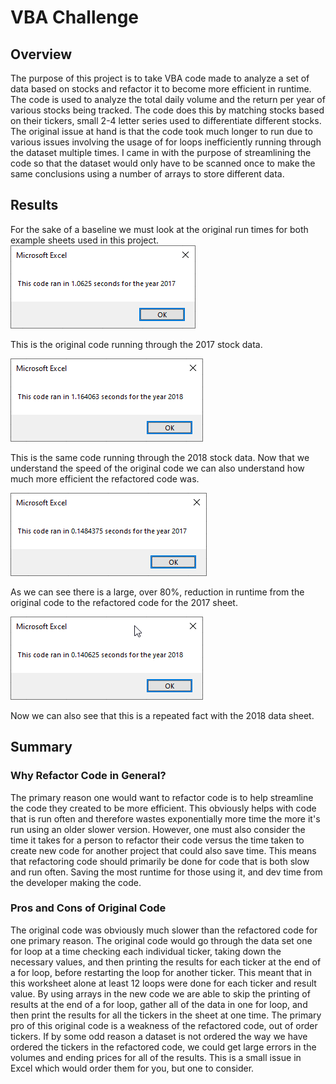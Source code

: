 # VBA Challenge

## Overview
The purpose of this project is to take VBA code made to analyze a set of data based on stocks and refactor it to become more efficient in runtime. The code is used to analyze the total daily volume and the return per year of various stocks being tracked. The code does this by matching stocks based on their tickers, small 2-4 letter series used to differentiate different stocks. The original issue at hand is that the code took much longer to run due to various issues involving the usage of for loops inefficiently running through the dataset multiple times. I came in with the purpose of streamlining the code so that the dataset would only have to be scanned once to make the same conclusions using a number of arrays to store different data.
 
 ## Results
 For the sake of a baseline we must look at the original run times for both example sheets used in this project.
 ![2017 Example](Resources/VBA_Original_2017.png)
 
 This is the original code running through the 2017 stock data.
 
 ![2018 Example](Resources/VBA_Original_2018.png)
 
 This is the same code running through the 2018 stock data.
 Now that we understand the speed of the original code we can also understand how much more efficient the refactored code was.
 
 ![New 2017 Example](Resources/VBA_Challenge_2017.png)
 
 As we can see there is a large, over 80%, reduction in runtime from the original code to the refactored code for the 2017 sheet.
 
 ![New 2018 Example](Resources/VBA_Challenge_2018.png)
 
 Now we can also see that this is a repeated fact with the 2018 data sheet.

## Summary

### Why Refactor Code in General?
The primary reason one would want to refactor code is to help streamline the code they created to be more efficient. This obviously helps with code that is run often and therefore wastes exponentially more time the more it's run using an older slower version. However, one must also consider the time it takes for a person to refactor their code versus the time taken to create new code for another project that could also save time. This means that refactoring code should primarily be done for code that is both slow and run often. Saving the most runtime for those using it, and dev time from the developer making the code.

### Pros and Cons of Original Code
The original code was obviously much slower than the refactored code for one primary reason. The original code would go through the data set one for loop at a time checking each individual ticker, taking down the necessary values, and then printing the results for each ticker at the end of a for loop, before restarting the loop for another ticker. This meant that in this worksheet alone at least 12 loops were done for each ticker and result value. By using arrays in the new code we are able to skip the printing of results at the end of a for loop, gather all of the data in one for loop, and then print the results for all the tickers in the sheet at one time. The primary pro of this original code is a weakness of the refactored code, out of order tickers. If by some odd reason a dataset is not ordered the way we have ordered the tickers in the refactored code, we could get large errors in the volumes and ending prices for all of the results. This is a small issue in Excel which would order them for you, but one to consider.
